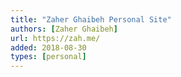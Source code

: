 ```yaml
---
title: "Zaher Ghaibeh Personal Site"
authors: [Zaher Ghaibeh]
url: https://zah.me/
added: 2018-08-30
types: [personal]
---
```

